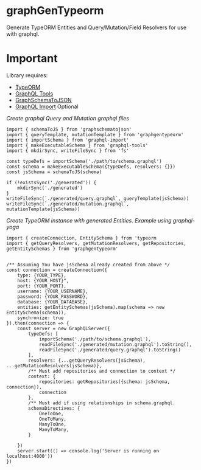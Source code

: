 # graphGenTypeorm
Generate TypeORM Entities and Query/Mutation/Field Resolvers for use with graphql.

# Important
Library requires:
+ [TypeORM](https://github.com/typeorm/typeorm)
+ [GraphQL Tools](https://github.com/apollographql/graphql-tools)
+ [GraphSchemaToJSON](https://github.com/jjwtay/graphSchemaToJson)
+ [GraphQL Import](https://github.com/prismagraphql/graphql-import) Optional

*Create graphql Query and Mutation graphql files*

    import { schemaToJS } from 'graphschematojson'
    import { queryTemplate, mutationTemplate } from 'graphgentypeorm'
    import { importSchema } from 'graphql-import'
    import { makeExecutableSchema } from 'graphql-tools'
    import { mkdirSync, writeFileSync } from 'fs'

    const typeDefs = importSchema('./path/to/schema.graphql')
    const schema = makeExecutableSchema({typeDefs, resolvers: {}})
    const jsSchema = schemaToJS(schema)

    if (!existsSync('./generated')) {
        mkdirSync('./generated')
    }
    writeFileSync(`./generated/query.graphql`, queryTemplate(jsSchema))
    writeFileSync(`./generated/mutation.graphql`, mutationTemplate(jsSchema))

*Create TypeORM instance with generated Entities. Example using graphql-yoga*

    import { createConnection, EntitySchema } from 'typeorm
    import { getQueryResolvers, getMutationResolvers, getRepositories,  getEntitySchemas } from 'graphgentypeorm'


    /** Assuming You have jsSchema already created from above */
    const connection = createConnection({
        type: {YOUR_TYPE},
        host: {YOUR_HOST}",
        port: {YOUR_PORT},
        username: {YOUR_USERNAME},
        password: {YOUR_PASSWORD},
        database: {YOUR_DATABASE},
        entities: getEntitySchemas(jsSchema).map(schema => new EntitySchema(schema)),
        synchronize: true
    }).then(connection => {
        const server = new GraphQLServer({
            typeDefs: [
                importSchema('./path/to/schema.graphql'),
                readFileSync('./generated/mutation.graphql').toString(),
                readFileSync('./generated/query.graphql').toString()
            ],
            resolvers: {...getQueryResolvers(jsSchema), ...getMutationResolvers(jsSchema)},
            /** Must add repositories and connection to context */
            context: {
                repositories: getRepositories({schema: jsSchema, connection}),
                connection
            },
            /** Must add if using relationships in schema.graphql.
            schemaDirectives: {
                OneToOne,
                OneToMany,
                ManyToOne,
                ManyToMany,
            }

        })
        server.start(() => console.log('Server is running on localhost:4000'))
    })
